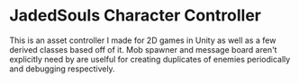 # JadedSouls Character Controller #
This is an asset controller I made for 2D games in Unity as well as a few derived classes based off of it. Mob spawner and message board aren't explicitly need by are uselful for creating duplicates of enemies periodically and debugging respectively.
